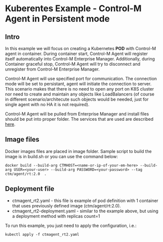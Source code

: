 # Kuberentes Example - Control-M Agent in Persistent mode

## Intro
In this example we will focus on creating a Kubernetes <b>POD</b> with Control-M agent in container. 
During container start, Control-M Agent will register itself automatically into Control-M Enterprise Manager. 
Additionally, during Container graceful stop, Control-M Agent will try to disconnect and unregister from Control-M Enterprise Manager. 

Control-M Agent will use specified port for communication. The connection mode will be set to persistant, agent will initiate the connection to server. This scenario makes that there is no need to open any port on K8S cluster nor need to create and maintain any objects like LoadBalancers (of course in different scenario/architecute such objects would be needed, just for single agent with no HA it is not required).

Control-M Agent will be pulled from Enterprise Manager and install files should be put into proper folder. The services that are used are described [here](https://docs.bmc.com/docs/automation-api/9019monthly/provision-service-872868763.html). 

## Image files
Docker images files are placed in image folder. Sample script to build the image is in build.sh or you can use the command below:

```
docker build --build-arg CTMHOST=<name-or-ip-of-your-em-here> --build-arg USER=<your-user> --build-arg PASSWORD=<your-password> --tag ctm/agent/rt:2.0  .
```

## Deployment file
* ctmagent_rt2.yaml - this file is example of pod definition with 1 container that uses previously defined image (ctm/agent/rt:2.0).
* ctmagent_rt2-deployment.yaml - similar to the example above, but using a deployment method with replicas count=1

To run this example, you just need to apply the configuration, i.e.:
```
kubectl apply -f ctmagent_rt2.yaml
```
